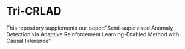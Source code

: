 # Tri-CRLAD
This repository supplements our paper:"Semi-supervised Anomaly Detection via Adaptive Reinforcement Learning-Enabled Method with Causal Inference"

